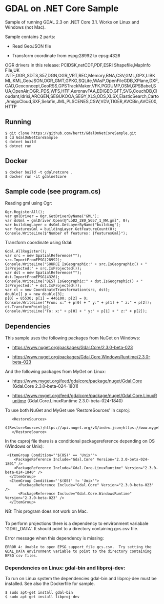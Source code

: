 # GDAL on .NET Core Sample

Sample of running GDAL 2.3 on .NET Core 3.1. Works on Linux and Windows (not Mac).

Sample contains 2 parts:

- Read GeoJSON file

- Transform coordinate from espg:28992 to epsg:4326

OGR drivers in this release: PCIDSK,netCDF,PDF,ESRI Shapefile,MapInfo File,UK .NTF,OGR_SDTS,S57,DGN,OGR_VRT,REC,Memory,BNA,CSV,GML,GPX,LIBKML,KML,GeoJSON,OGR_GMT,GPKG,SQLite,WAsP,OpenFileGDB,XPlane,DXF,CAD,Geoconcept,GeoRSS,GPSTrackMaker,VFK,PGDUMP,OSM,GPSBabel,SUA,OpenAir,OGR_PDS,WFS,HTF,AeronavFAA,EDIGEO,GFT,SVG,CouchDB,Cloudant,Idrisi,ARCGEN,SEGUKOOA,SEGY,XLS,ODS,XLSX,ElasticSearch,Carto,AmigoCloud,SXF,Selafin,JML,PLSCENES,CSW,VDV,TIGER,AVCBin,AVCE00,HTTP


## Running

```
$ git clone https://github.com/bertt/GdalOnNetCoreSample.git
$ cd GdalOnNetCoreSample
$ dotnet build
$ dotnet run
```

## Docker

```
$ docker build -t gdalnetcore .
$ docker run -it gdalnetcore
```
## Sample code (see program.cs)

Reading gml using Ogr:

```
Ogr.RegisterAll();
var gmlDriver = Ogr.GetDriverByName("GML");
var dsGml = gmlDriver.Open(@"LoD2_280_5657_1_NW.gml", 0);
var buildingLayer = dsGml.GetLayerByName("building");
var featuresGml = buildingLayer.GetFeatureCount(0);
Console.WriteLine($"Number of features: {featuresGml}");
```

Transform coordinate using Gdal:

```
Gdal.AllRegister();
var src = new SpatialReference("");
src.ImportFromEPSG(28992);
Console.WriteLine("SOURCE IsGeographic:" + src.IsGeographic() + " IsProjected:" + src.IsProjected());
var dst = new SpatialReference("");
dst.ImportFromEPSG(4326);
Console.WriteLine("DEST IsGeographic:" + dst.IsGeographic() + " IsProjected:" + dst.IsProjected());
var ct = new CoordinateTransformation(src, dst);
double[] p = new double[3];
p[0] = 85530; p[1] = 446100; p[2] = 0;
Console.WriteLine("From: x:" + p[0] + " y:" + p[1] + " z:" + p[2]);
ct.TransformPoint(p);
Console.WriteLine("To: x:" + p[0] + " y:" + p[1] + " z:" + p[2]);

```

## Dependencies

This sample uses the following packages from NuGet on Windows:

- https://www.nuget.org/packages/Gdal.Core/2.3.0-beta-023

- https://www.nuget.org/packages/Gdal.Core.WindowsRuntime/2.3.0-beta-023 

And the following packages from MyGet on Linux:

- https://www.myget.org/feed/gdalcore/package/nuget/Gdal.Core (Gdal.Core 2.3.0-beta-024-1801)

- https://www.myget.org/feed/gdalcore/package/nuget/Gdal.Core.LinuxRuntime (Gdal.Core.LinuxRuntime 2.3.0-beta-024-1840)

To use both NuGet and MyGet use 'RestoreSources' in csproj:

```
   <RestoreSources>
    $(RestoreSources);https://api.nuget.org/v3/index.json;https://www.myget.org/F/gdalcore/api/v3/index.json
   </RestoreSource>
```

In the csproj file there is a conditional packagereference depending on OS (Windows or Unix):

```
 <ItemGroup Condition="'$(OS)' == 'Unix'">
    <PackageReference Include="Gdal.Core" Version="2.3.0-beta-024-1801" />
    <PackageReference Include="Gdal.Core.LinuxRuntime" Version="2.3.0-beta-024-1840" />
  </ItemGroup>
  <ItemGroup Condition="'$(OS)' != 'Unix'">
      <PackageReference Include="Gdal.Core" Version="2.3.0-beta-023" />
      <PackageReference Include="Gdal.Core.WindowsRuntime" Version="2.3.0-beta-023" />
  </ItemGroup>
```

NB: This program does not work on Mac.

###

To perform projections there is a dependency to environment variabale 'GDAL_DATA'. It should point to a directory
containing gcs.csv file.

Error message when this dependency is missing:

```
ERROR 4: Unable to open EPSG support file gcs.csv.  Try setting the GDAL_DATA environment variable to point to the directory containing EPSG csv files.
```

### Dependencies on Linux: gdal-bin and libproj-dev:

To run on Linux system the dependencies gdal-bin and libproj-dev must be installed. See also the Dockerfile for sample.

```
$ sudo apt-get install gdal-bin
$ sudo apt-get install libproj-dev
```
